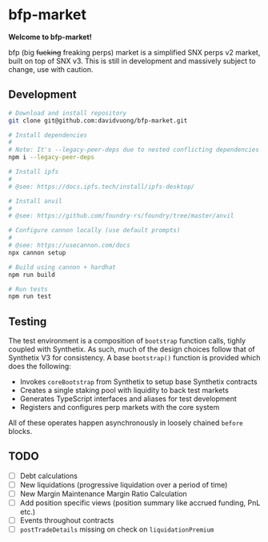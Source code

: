 # bfp-market

**Welcome to bfp-market!**

bfp (big ~~fucking~~ freaking perps) market is a simplified SNX perps v2 market, built on top of SNX v3. This is still in development and massively subject to change, use with caution.

## Development

```bash
# Download and install repository
git clone git@github.com:davidvuong/bfp-market.git

# Install dependencies
#
# Note: It's --legacy-peer-deps due to nested conflicting dependencies on cannon.
npm i --legacy-peer-deps

# Install ipfs
#
# @see: https://docs.ipfs.tech/install/ipfs-desktop/

# Install anvil
#
# @see: https://github.com/foundry-rs/foundry/tree/master/anvil

# Configure cannon locally (use default prompts)
#
# @see: https://usecannon.com/docs
npx cannon setup

# Build using cannon + hardhat
npm run build

# Run tests
npm run test
```

## Testing

The test environment is a composition of `bootstrap` function calls, tighly coupled with Synthetix. As such, much of the design choices follow that of Synthetix V3 for consistency. A base `bootstrap()` function is provided which does the following:

- Invokes `coreBootstrap` from Synthetix to setup base Synthetix contracts
- Creates a single staking pool with liquidity to back test markets
- Generates TypeScript interfaces and aliases for test development
- Registers and configures perp markets with the core system

All of these operates happen asynchronously in loosely chained `before` blocks.

## TODO

- [ ] Debt calculations
- [ ] New liquidations (progressive liquidation over a period of time)
- [ ] New Margin Maintenance Margin Ratio Calculation
- [ ] Add position specific views (position summary like accrued funding, PnL etc.)
- [ ] Events throughout contracts
- [ ] `postTradeDetails` missing on check on `liquidationPremium`
